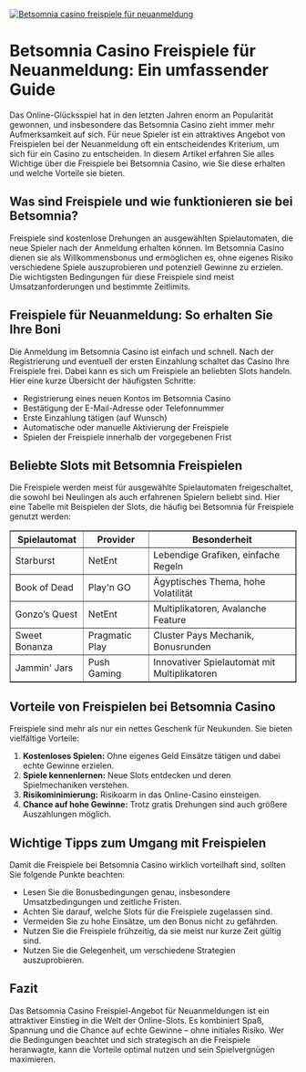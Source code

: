[![Betsomnia casino freispiele für neuanmeldung](https://123-caf.pages.dev/gitsignup.png)](https://vrmoo.ru/Bt82HjjY)

<h1>Betsomnia Casino Freispiele für Neuanmeldung: Ein umfassender Guide</h1>  <p>Das Online-Glücksspiel hat in den letzten Jahren enorm an Popularität gewonnen, und insbesondere das Betsomnia Casino zieht immer mehr Aufmerksamkeit auf sich. Für neue Spieler ist ein attraktives Angebot von Freispielen bei der Neuanmeldung oft ein entscheidendes Kriterium, um sich für ein Casino zu entscheiden. In diesem Artikel erfahren Sie alles Wichtige über die Freispiele bei Betsomnia Casino, wie Sie diese erhalten und welche Vorteile sie bieten.</p>  <h2>Was sind Freispiele und wie funktionieren sie bei Betsomnia?</h2>  <p>Freispiele sind kostenlose Drehungen an ausgewählten Spielautomaten, die neue Spieler nach der Anmeldung erhalten können. Im Betsomnia Casino dienen sie als Willkommensbonus und ermöglichen es, ohne eigenes Risiko verschiedene Spiele auszuprobieren und potenziell Gewinne zu erzielen. Die wichtigsten Bedingungen für diese Freispiele sind meist Umsatzanforderungen und bestimmte Zeitlimits.</p>  <h2>Freispiele für Neuanmeldung: So erhalten Sie Ihre Boni</h2>  <p>Die Anmeldung im Betsomnia Casino ist einfach und schnell. Nach der Registrierung und eventuell der ersten Einzahlung schaltet das Casino Ihre Freispiele frei. Dabei kann es sich um Freispiele an beliebten Slots handeln. Hier eine kurze Übersicht der häufigsten Schritte:</p>  <ul>   <li>Registrierung eines neuen Kontos im Betsomnia Casino</li>   <li>Bestätigung der E-Mail-Adresse oder Telefonnummer</li>   <li>Erste Einzahlung tätigen (auf Wunsch)</li>   <li>Automatische oder manuelle Aktivierung der Freispiele</li>   <li>Spielen der Freispiele innerhalb der vorgegebenen Frist</li> </ul>  <h2>Beliebte Slots mit Betsomnia Freispielen</h2>  <p>Die Freispiele werden meist für ausgewählte Spielautomaten freigeschaltet, die sowohl bei Neulingen als auch erfahrenen Spielern beliebt sind. Hier eine Tabelle mit Beispielen der Slots, die häufig bei Betsomnia für Freispiele genutzt werden:</p>  <table border="1" cellpadding="8" cellspacing="0">   <thead>     <tr>       <th>Spielautomat</th>       <th>Provider</th>       <th>Besonderheit</th>     </tr>   </thead>   <tbody>     <tr>       <td>Starburst</td>       <td>NetEnt</td>       <td>Lebendige Grafiken, einfache Regeln</td>     </tr>     <tr>       <td>Book of Dead</td>       <td>Play'n GO</td>       <td>Ägyptisches Thema, hohe Volatilität</td>     </tr>     <tr>       <td>Gonzo’s Quest</td>       <td>NetEnt</td>       <td>Multiplikatoren, Avalanche Feature</td>     </tr>     <tr>       <td>Sweet Bonanza</td>       <td>Pragmatic Play</td>       <td>Cluster Pays Mechanik, Bonusrunden</td>     </tr>     <tr>       <td>Jammin' Jars</td>       <td>Push Gaming</td>       <td>Innovativer Spielautomat mit Multiplikatoren</td>     </tr>   </tbody> </table>  <h2>Vorteile von Freispielen bei Betsomnia Casino</h2>  <p>Freispiele sind mehr als nur ein nettes Geschenk für Neukunden. Sie bieten vielfältige Vorteile:</p>  <ol>   <li><strong>Kostenloses Spielen:</strong> Ohne eigenes Geld Einsätze tätigen und dabei echte Gewinne erzielen.</li>   <li><strong>Spiele kennenlernen:</strong> Neue Slots entdecken und deren Spielmechaniken verstehen.</li>   <li><strong>Risikominimierung:</strong> Risikoarm in das Online-Casino einsteigen.</li>   <li><strong>Chance auf hohe Gewinne:</strong> Trotz gratis Drehungen sind auch größere Auszahlungen möglich.</li> </ol>  <h2>Wichtige Tipps zum Umgang mit Freispielen</h2>  <p>Damit die Freispiele bei Betsomnia Casino wirklich vorteilhaft sind, sollten Sie folgende Punkte beachten:</p>  <ul>   <li>Lesen Sie die Bonusbedingungen genau, insbesondere Umsatzbedingungen und zeitliche Fristen.</li>   <li>Achten Sie darauf, welche Slots für die Freispiele zugelassen sind.</li>   <li>Vermeiden Sie zu hohe Einsätze, um den Bonus nicht zu gefährden.</li>   <li>Nutzen Sie die Freispiele frühzeitig, da sie meist nur kurze Zeit gültig sind.</li>   <li>Nutzen Sie die Gelegenheit, um verschiedene Strategien auszuprobieren.</li> </ul>  <h2>Fazit</h2>  <p>Das Betsomnia Casino Freispiel-Angebot für Neuanmeldungen ist ein attraktiver Einstieg in die Welt der Online-Slots. Es kombiniert Spaß, Spannung und die Chance auf echte Gewinne – ohne initiales Risiko. Wer die Bedingungen beachtet und sich strategisch an die Freispiele heranwagte, kann die Vorteile optimal nutzen und sein Spielvergnügen maximieren.</p>